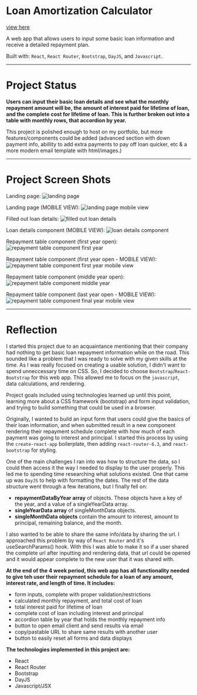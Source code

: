 # Loan Amortization Calculator

[view here](http://loan.scottxbrown.com)

A web app that allows users to input some basic loan information and receive a detailed repayment plan.

Built with: `React`, `React Router`, `Bootstrap`, `DayJS`, and `Javascript`.

***

# Project Status

**Users can input their basic loan details and see what the monthly repayment amount will be, the amount of interest paid for lifetime of loan, and the complete cost for lifetime of loan. This is further broken out into a table with monthly rows, that accordion by year.**

This project is polished enough to host on my portfolio, but more features/components could be added (advanced section with down payment info, abillity to add extra payments to pay off loan quicker, etc & a more modern email template with html/images.)

***

# Project Screen Shots

Landing page:
![landing page](./src/assets/readme_photos/Landing.webp)

Landing page (MOBILE VIEW):
![landing page mobile view](./src/assets/readme_photos/Landing_mobile.webp)

Filled out loan details:
![filled out loan details](./src/assets/readme_photos/Loan_details_filled.webp)

Loan details component (MOBILE VIEW):
![loan details component](./src/assets/readme_photos/Loan_details_results.webp)

Repayment table component (first year open):
![repayment table component first year](./src/assets/readme_photos/Repayment_table_1.webp)

Repayment table component (first year open - MOBILE VIEW):
![repayment table component first year mobile view](./src/assets/readme_photos/Repayment_table_1_mobile.webp)

Repayment table component (middle year open):
![repayment table component middle year](./src/assets/readme_photos/Repayment_table_2.webp)

Repayment table component (last year open - MOBILE VIEW):
![repayment table component final year mobile view](./src/assets/readme_photos/Repayment_table_3.webp)

***

# Reflection

I started this project due to an acquaintance mentioning that their company had nothing to get basic loan repayment information while on the road. This sounded like a problem that I was ready to solve with my given skills at the time. As I was really focused on creating a usable solution, I didn't want to spend unneccessary time on CSS. So, I decided to choose `Bootstrap`/`React-Bootstrap` for this web app. This allowed me to focus on the `javascript`, data calculations, and rendering.

Project goals included using technologies learned up until this point, learning more about a CSS framework (bootstrap) and form input validation, and trying to build something that could be used in a browser.

Originally, I wanted to build an input form that users could give the basics of their loan information, and when submitted result in a new component rendering their repayment schedule complete with how much of each payment was going to interest and principal. I started this process by using the `create-react-app` boilerplate, then adding `react-router-6.3`, and `react-bootstrap` for styling.

One of the main challenges I ran into was how to structure the data, so I could then access it the way I needed to display to the user properly. This led me to spending time researching what solutions existed. One that came up was `DayJS` to help with formatting the dates. The rest of the data structure went through a few iterations, but I finally fell on: 

- **repaymentDataByYear array** of objects. These objects have a key of the year, and a value of a singleYearData array.
- **singleYearData array** of singleMonthData objects.
- **singleMonthData objects** contain the amount to interest, amount to principal, remaining balance, and the month.

I also wanted to be able to share the same info/data by sharing the url. I approached this problem by way of `React Router` and it's useSearchParams() hook. With this I was able to make it so if a user shared the complete url after inputting and rendering data, that url could be opened and it would appear complete to the new user that it was shared with.

**At the end of the 4 week period, this web app has all functionality needed to give teh user their repayment schedule for a loan of any amount, interest rate, and length of time. It includes:**
- form inputs, complete with proper validation/restrictions
- calculated monthly repayment, and total cost of loan
- total interest paid for lifetime of loan
- complete cost of loan including interest and principal
- accordion table by year that holds the monthly repayment info
- button to open email client and send results via email
- copy/pastable URL to share same results with another user
- button to easily reset all forms and data displays

**The technologies implemented in this project are:**
- React
- React Router
- Bootstrap
- DayJS
- Javascript/JSX